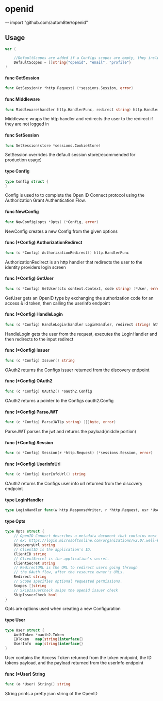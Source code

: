 # openid
--
    import "github.com/autom8ter/openid"


## Usage

```go
var (

	//DefaultScopes are added if a Configs scopes are empty, they include: openid, email, profile
	DefaultScopes = []string{"openid", "email", "profile"}
)
```

#### func  GetSession

```go
func GetSession(r *http.Request) (*sessions.Session, error)
```

#### func  Middleware

```go
func Middleware(handler http.HandlerFunc, redirect string) http.HandlerFunc
```
Middleware wraps the http handler and redirects the user to the redirect if they
are not logged in

#### func  SetSession

```go
func SetSession(store *sessions.CookieStore)
```
SetSession overrides the default session store(recommended for production usage)

#### type Config

```go
type Config struct {
}
```

Config is used to to complete the Open ID Connect protocol using the
Authorization Grant Authentication Flow.

#### func  NewConfig

```go
func NewConfig(opts *Opts) (*Config, error)
```
NewConfig creates a new Config from the given options

#### func (*Config) AuthorizationRedirect

```go
func (c *Config) AuthorizationRedirect() http.HandlerFunc
```
AuthorizationRedirect is an http handler that redirects the user to the identity
providers login screen

#### func (*Config) GetUser

```go
func (c *Config) GetUser(ctx context.Context, code string) (*User, error)
```
GetUser gets an OpenID type by exchanging the authorization code for an access &
id token, then calling the userinfo endpoint

#### func (*Config) HandleLogin

```go
func (c *Config) HandleLogin(handler LoginHandler, redirect string) http.HandlerFunc
```
HandleLogin gets the user from the request, executes the LoginHandler and then
redirects to the input redirect

#### func (*Config) Issuer

```go
func (c *Config) Issuer() string
```
OAuth2 returns the Configs issuer returned from the discovery endpoint

#### func (*Config) OAuth2

```go
func (c *Config) OAuth2() *oauth2.Config
```
OAuth2 returns a pointer to the Configs oauth2.Config

#### func (*Config) ParseJWT

```go
func (c *Config) ParseJWT(p string) ([]byte, error)
```
ParseJWT parses the jwt and returns the payload(middle portion)

#### func (*Config) Session

```go
func (c *Config) Session(r *http.Request) (*sessions.Session, error)
```

#### func (*Config) UserInfoUrl

```go
func (c *Config) UserInfoUrl() string
```
OAuth2 returns the Configs user info url returned from the discovery endpoint

#### type LoginHandler

```go
type LoginHandler func(w http.ResponseWriter, r *http.Request, usr *User) error
```


#### type Opts

```go
type Opts struct {
	// OpenID Connect describes a metadata document that contains most of the information required for an app to do sign-in.
	// ex: https://login.microsoftonline.com/organizations/v2.0/.well-known/openid-configuration
	DiscoveryUrl string
	// ClientID is the application's ID.
	ClientID string
	// ClientSecret is the application's secret.
	ClientSecret string
	// RedirectURL is the URL to redirect users going through
	// the OAuth flow, after the resource owner's URLs.
	Redirect string
	// Scope specifies optional requested permissions.
	Scopes []string
	// SkipIssuerCheck skips the openid issuer check
	SkipIssuerCheck bool
}
```

Opts are options used when creating a new Configuration

#### type User

```go
type User struct {
	AuthToken *oauth2.Token
	IDToken   map[string]interface{}
	UserInfo  map[string]interface{}
}
```

User contains the Access Token returned from the token endpoint, the ID tokens
payload, and the payload returned from the userInfo endpoint

#### func (*User) String

```go
func (o *User) String() string
```
String prints a pretty json string of the OpenID
